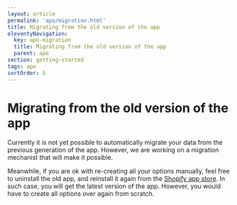 ```yaml
---
layout: article
permalink: 'apo/migration.html'
title: Migrating from the old version of the app
eleventyNavigation:
  key: apo-migration
  title: Migrating from the old version of the app
  parent: apo
section: getting-started
tags: apo
sortOrder: 5
---
```


# Migrating from the old version of the app

Currently it is not yet possible to automatically migrate your data from the previous generation of the app. However, we are working on a migration mechanist that will make it possible. 

Meanwhile, if you are ok with re-creating all your options manually, feel free to uninstall the old app, and reinstall it again from the [Shopify app store](https://apps.shopify.com/advanced-product-options). In such case, you will get the latest version of the app. However, you would have to create all options over again from scratch. 
